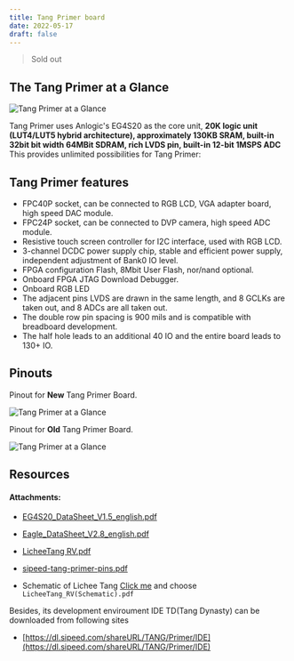 ```yaml
---
title: Tang Primer board
date: 2022-05-17
draft: false
---
```


> Sold out

## The Tang Primer at a Glance

![Tang Primer at a Glance](./../../../zh/tang/assets/material.png "Tang Primer at a Glance")

Tang Primer uses Anlogic's EG4S20 as the core unit, **20K logic unit (LUT4/LUT5 hybrid architecture), approximately 130KB SRAM, built-in 32bit bit width 64MBit SDRAM, rich LVDS pin, built-in 12-bit 1MSPS ADC** This provides unlimited possibilities for Tang Primer:

## Tang Primer features

+ FPC40P socket, can be connected to RGB LCD, VGA adapter board, high speed DAC module.
+ FPC24P socket, can be connected to DVP camera, high speed ADC module.
+ Resistive touch screen controller for I2C interface, used with RGB LCD.
+ 3-channel DCDC power supply chip, stable and efficient power supply, independent adjustment of Bank0 IO level.
+ FPGA configuration Flash, 8Mbit User Flash, nor/nand optional.
+ Onboard FPGA JTAG Download Debugger.
+ Onboard RGB LED
+ The adjacent pins LVDS are drawn in the same length, and 8 GCLKs are taken out, and 8 ADCs are all taken out.
+ The double row pin spacing is 900 mils and is compatible with breadboard development.
+ The half hole leads to an additional 40 IO and the entire board leads to 130+ IO.

## Pinouts

Pinout for **New** Tang Primer Board.

![Tang Primer at a Glance](./../../../zh/tang/assets/Lichee-tang_NewIoMap.png "Tang Primer at a Glance")

Pinout for **Old** Tang Primer Board.

![Tang Primer at a Glance](./../../../zh/tang/assets/E203_pin.png "Tang Primer at a Glance")

## Resources

#### Attachments:

+ [EG4S20_DataSheet_V1.5_english.pdf](https://github.com/kprasadvnsi/tang-doc/releases/download/1.0.0/EG4S20_DataSheet_V1.5_english.pdf)

+ [Eagle_DataSheet_V2.8_english.pdf](https://github.com/kprasadvnsi/tang-doc/releases/download/1.0.0/Eagle_DataSheet_V2.8_english.pdf)

+ [LicheeTang RV.pdf](https://github.com/kprasadvnsi/tang-doc/releases/download/1.0.0/LicheeTang+RV.pdf)

+ [sipeed-tang-primer-pins.pdf](https://github.com/kprasadvnsi/tang-doc/releases/download/1.0.0/sipeed-tang-primer-pins.pdf)

+ Schematic of Lichee Tang [Click me](https://dl.sipeed.com/shareURL/TANG/Primer/HDK) and choose `LicheeTang_RV(Schematic).pdf`

Besides, its development enviroument IDE TD(Tang Dynasty) can be downloaded from following sites
- [https://dl.sipeed.com/shareURL/TANG/Primer/IDE](https://dl.sipeed.com/shareURL/TANG/Primer/IDE)